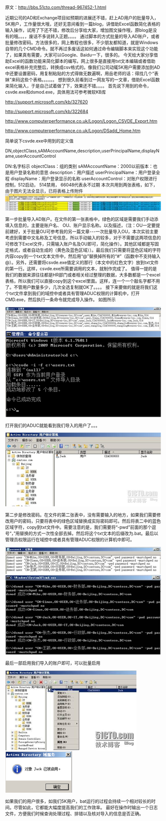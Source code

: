 原文：http://bbs.51cto.com/thread-967452-1.html

近期公司的AD和Exchange项目如预期的进展还不错，赶上AD用户的批量导入，5K用户，工作量很大哦，还好无意间看到一篇blog，讲借助Excel函数简化表格的输入操作，试用了下还不错，修改后分享给大家，增加图文操作哦，原blog是没有的哦。。。，废话不多说转入正题。。。。
通过脚本的方式批量的导入AD账户，或者批量修改密码。方法很多的，网上教程也很多，不少朋友都知道，就是Windows自带的几个CMD命令。就不再过多废话这如何通过命令编辑脚本来实现这个功能了，如果真有需要，大家可以Google、Baidu一下，很多的。
今天给大家分享借助Excel的函数功能来简化脚本的编写。网上很多是直接用txt文本编辑或者借助excel表格补充完整后，转换成csv格式的。像我们公司动辄5K用户需要添加到AD中还要设置密码，用复制粘贴的方式得做无数遍啊，用岳老师的话：得找几个“表妹”来码这些个表格。。。。。。
想到很久前看到过一网友写的一文章，借助Excel函数来简化输入，于是自己试着做了下，效果还不错。。。。
首先说下用到的命令，csvde.exe和dsmod.exe，具体用法可参考微软KB库

http://support.microsoft.com/kb/327620

http://support.microsoft.com/kb/322684

http://www.computerperformance.co.uk/Logon/Logon_CSVDE_Export.htm

http://www.computerperformance.co.uk/Logon/DSadd_Home.htm

简单说下csvde.exe中用到的定义值

DN,objectClass,sAMAccountName,description,userPrincipalName,displayName,userAccountControl

DN:名字标示
objectClass：组的类别
sAMAccountName：2000以前版本：也是用户登录名称的意思
description：用户描述
userPrincipalName：用户登录全程
displayName：用户登录显示的名称
userAccountControl：对账户权限进行控制，512启动， 514禁用， 66048代表永不过期
本次共用到两张表格，如下，由于图片无法全显示，已将表格上传附件
![](Pic/401810_1325495168yte6.jpg)

第一步批量导入AD账户。在文件的第一张表格中，绿色的区域是需要我们手动添填入信息的，主要是账户名、 OU、账户显示名称。以及描述，（注：OU一定要提前建好，关于批量OU可参考我的另一篇文章---一次批量导入OU，本次实验主要考虑到需要中文名称及工号信息，所以手动输入的较多，对于不需要这两项信息的可修改下Excel文件，只需输入账户名及OU即可，简化操作）。其他区域都是写固定格式，或者自动生成的（黄色及蓝色区域））。最后我们只需要将蓝色区域的字符内容copy到一个txt文本文件中，然后用“@”替换掉所有的“#”（函数中不支持输入@）。另外，还需要将csvde.exe值定义的那行（本文中的红色文字）放到txt文件的第一行。这样，csvde.exe所需要调用的文本，就制作完成了。
值得一提的是我们的数据来源往往都是HR部门或者相关经过整理的数据，大多数都是一个excel表格，所以我们可以直接copy到这个excel里面。这样，连一个一个敲名字都不用了。不管用户数量多少，几次全选复制就OK了。。。。
接下来要做的就是将我们这个txt文件拿到我们的域控中或者具有管理ADUC权限的计算机中，打开CMD.exe，然后执行一条命令就完成导入操作。
如图所示

![](Pic/401810_1325495170uCR5.jpg)
![](Pic/401810_1325495171Gqs9.png)

打开我们的ADUC就能看到我们导入的用户了。。。

![](Pic/170847973.jpg)

第二步是修改密码。在文件的第二张表中，没有需要输入的地方，如果我们需要修改用户的密码，只要将表中的绿色区域替换成实际密码即可。然后将表二中的蓝色区域字符，copy到txt文件中。需要注意的是，我们需要将“-pwd”前面的那个逗号“，”用替换的方式一次性全部去掉。然后将这个txt文本的后缀改为.bat。最后以管理员权限运行在域控中或者具有管理ADUC权限的计算机中即可。

![](Pic/401810_1325495176mSOd.jpg)
![](Pic/401810_1325495180cjuV.jpg)


最后一部启用我们导入的账户即可，可以批量启用

![](Pic/401810_1325495183iZvs.jpg)
![](Pic/401810_1325495185SUDF.png)

如果我们的用户很多，如我们5K用户，bat运行的过程会持续一个相对较长的时间。尽管如此，它都能大幅度提高我们的工作效率。
最好在操作时输出一个日志文件，方便我们时候查询处理过程、排错以及核对导入的信息是否正确。 
